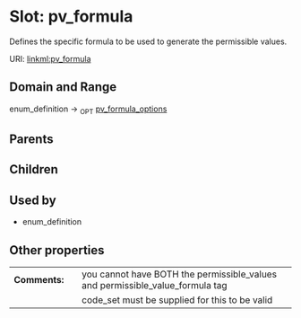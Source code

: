 
# Slot: pv_formula


Defines the specific formula to be used to generate the permissible values.

URI: [linkml:pv_formula](https://w3id.org/linkml/pv_formula)


## Domain and Range

enum_definition ->  <sub>OPT</sub> [pv_formula_options](pv_formula_options.md)

## Parents


## Children


## Used by

 * enum_definition

## Other properties

|  |  |  |
| --- | --- | --- |
| **Comments:** | | you cannot have BOTH the permissible_values and permissible_value_formula tag |
|  | | code_set must be supplied for this to be valid |

